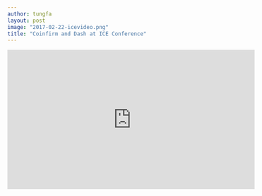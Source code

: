 ```yaml
---
author: tungfa
layout: post
image: "2017-02-22-icevideo.png"
title: "Coinfirm and Dash at ICE Conference"
---
```

<iframe width="560" height="315" src="https://www.youtube.com/embed/u8GxFAC6bIo" frameborder="0" allowfullscreen></iframe>
